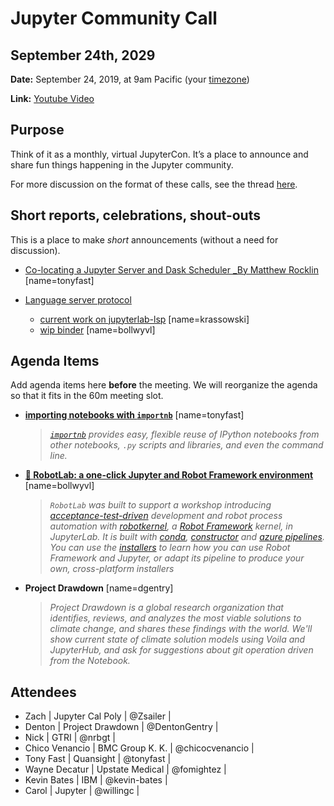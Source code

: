 # Jupyter Community Call

## September 24th, 2029

**Date:** September 24, 2019, at 9am Pacific (your [timezone](https://arewemeetingyet.com/Los%20Angeles/2019-09-24/09:00/Jupyter%20Community%20Call))

**Link:** [Youtube Video](https://youtu.be/so9F-Ha4q4U)

## Purpose

Think of it as a monthly, virtual JupyterCon. It’s a place to announce and share fun things happening in the Jupyter community.

For more discussion on the format of these calls, see the thread [here](https://discourse.jupyter.org/t/reviving-the-all-jupyter-team-meetings/423).

## Short reports, celebrations, shout-outs

This is a place to make *short* announcements (without a need for discussion). 

* [Co-locating a Jupyter Server and Dask Scheduler _By Matthew Rocklin](https://blog.dask.org/2019/09/13/jupyter-on-dask) [name=tonyfast]

* [Language server protocol](https://github.com/jupyterlab/jupyterlab/issues/2163)
  * [current work on jupyterlab-lsp](https://github.com/krassowski/jupyterlab-lsp) [name=krassowski]
  * [wip binder](https://mybinder.org/v2/gh/bollwyvl/jupyterlab-lsp/add-traitlets-proxy?urlpath=lab%2Ftree%2Fexamples%2FPython.ipynb) [name=bollwyvl]

## Agenda Items

Add agenda items here **before** the meeting. We will reorganize the agenda so that it fits in the 60m meeting slot.

* **[importing notebooks with `importnb`](https://gist.github.com/tonyfast/15c6ac8f005a5522291f08d95619e085)** [name=tonyfast]

  > _[`importnb`](https://github.com/deathbeds/importnb) provides easy, flexible reuse of IPython notebooks from other notebooks, `.py` scripts and libraries, and even the command line._

* **[🤖 RobotLab: a one-click Jupyter and Robot Framework environment](https://github.com/robots-from-jupyter/robotlab)** [name=bollwyvl]

  > _`RobotLab` was built to support a workshop introducing [acceptance-test-driven](https://en.wikipedia.org/wiki/Acceptance_testing) development and robot process automation with [robotkernel](https://github.com/robots-from-jupyter/robotkernel), a [Robot Framework](https://robotframework.org/) kernel, in JupyterLab. It is built with [conda](https://github.com/conda/conda), [constructor](https://github.com/conda/constructor) and [azure pipelines](https://azure.microsoft.com/en-us/services/devops/pipelines). You can use the [installers](https://github.com/robots-from-jupyter/robotlab/releases/tag/v2019.9.0) to learn how you can use Robot Framework and Jupyter, or adapt its pipeline to produce your own, cross-platform installers_
  > 

* **Project Drawdown** [name=dgentry]
  > _Project Drawdown is a global research organization that identifies, reviews, and analyzes the most viable solutions to climate change, and shares these findings with the world._
  > _We'll show current state of climate solution models using Voila and JupyterHub, and ask for suggestions about git operation driven from the Notebook._



## Attendees


- Zach     | Jupyter Cal Poly          | @Zsailer        |
- Denton   | Project Drawdown          | @DentonGentry   |
- Nick     | GTRI                      | @nrbgt          |
- Chico Venancio | BMC Group K. K.     | @chicocvenancio |
- Tony Fast | Quansight | @tonyfast |
- Wayne Decatur | Upstate Medical | @fomightez |
- Kevin Bates | IBM | @kevin-bates |
- Carol | Jupyter | @willingc |